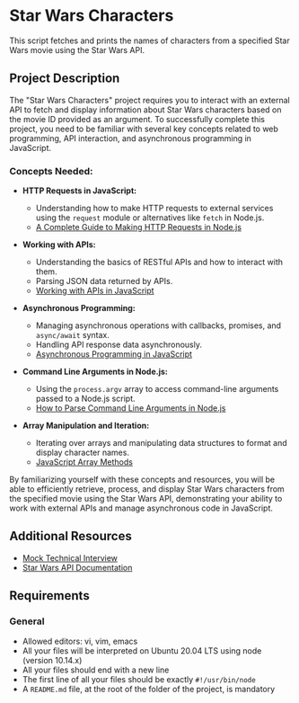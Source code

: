 # Star Wars Characters

This script fetches and prints the names of characters from a specified Star Wars movie using the Star Wars API.

## Project Description

The "Star Wars Characters" project requires you to interact with an external API to fetch and display information about Star Wars characters based on the movie ID provided as an argument. To successfully complete this project, you need to be familiar with several key concepts related to web programming, API interaction, and asynchronous programming in JavaScript.

### Concepts Needed:

- **HTTP Requests in JavaScript:**
  - Understanding how to make HTTP requests to external services using the `request` module or alternatives like `fetch` in Node.js.
  - [A Complete Guide to Making HTTP Requests in Node.js](https://www.twilio.com/blog/2017/08/http-requests-in-node-js.html)

- **Working with APIs:**
  - Understanding the basics of RESTful APIs and how to interact with them.
  - Parsing JSON data returned by APIs.
  - [Working with APIs in JavaScript](https://developer.mozilla.org/en-US/docs/Learn/JavaScript/Client-side_web_APIs/Introduction)

- **Asynchronous Programming:**
  - Managing asynchronous operations with callbacks, promises, and `async/await` syntax.
  - Handling API response data asynchronously.
  - [Asynchronous Programming in JavaScript](https://developer.mozilla.org/en-US/docs/Learn/JavaScript/Asynchronous)

- **Command Line Arguments in Node.js:**
  - Using the `process.argv` array to access command-line arguments passed to a Node.js script.
  - [How to Parse Command Line Arguments in Node.js](https://www.digitalocean.com/community/tutorials/how-to-read-command-line-arguments-in-node-js)

- **Array Manipulation and Iteration:**
  - Iterating over arrays and manipulating data structures to format and display character names.
  - [JavaScript Array Methods](https://developer.mozilla.org/en-US/docs/Web/JavaScript/Reference/Global_Objects/Array)

By familiarizing yourself with these concepts and resources, you will be able to efficiently retrieve, process, and display Star Wars characters from the specified movie using the Star Wars API, demonstrating your ability to work with external APIs and manage asynchronous code in JavaScript.

## Additional Resources

- [Mock Technical Interview](https://github.com/mock-technical-interview/mock-technical-interview)
- [Star Wars API Documentation](https://swapi-api.alx-tools.com/documentation)

## Requirements

### General

- Allowed editors: vi, vim, emacs
- All your files will be interpreted on Ubuntu 20.04 LTS using node (version 10.14.x)
- All your files should end with a new line
- The first line of all your files should be exactly `#!/usr/bin/node`
- A `README.md` file, at the root of the folder of the project, is mandatory
